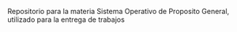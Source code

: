 Repositorio para la materia Sistema Operativo de Proposito General, utilizado para la entrega de trabajos
